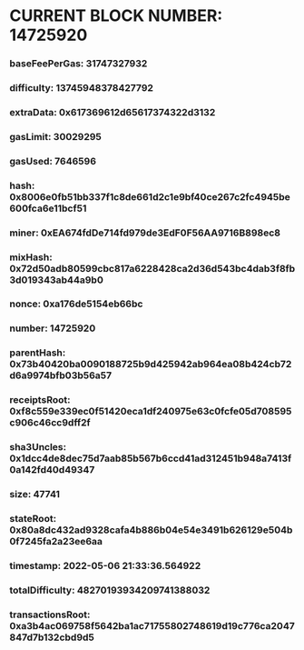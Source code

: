 # CURRENT BLOCK NUMBER: 14725920

### baseFeePerGas: 31747327932
### difficulty: 13745948378427792
### extraData: 0x617369612d65617374322d3132
### gasLimit: 30029295
### gasUsed: 7646596
### hash: 0x8006e0fb51bb337f1c8de661d2c1e9bf40ce267c2fc4945be600fca6e11bcf51
### miner: 0xEA674fdDe714fd979de3EdF0F56AA9716B898ec8
### mixHash: 0x72d50adb80599cbc817a6228428ca2d36d543bc4dab3f8fb3d019343ab44a9b0
### nonce: 0xa176de5154eb66bc
### number: 14725920
### parentHash: 0x73b40420ba0090188725b9d425942ab964ea08b424cb72d6a9974bfb03b56a57
### receiptsRoot: 0xf8c559e339ec0f51420eca1df240975e63c0fcfe05d708595c906c46cc9dff2f
### sha3Uncles: 0x1dcc4de8dec75d7aab85b567b6ccd41ad312451b948a7413f0a142fd40d49347
### size: 47741
### stateRoot: 0x80a8dc432ad9328cafa4b886b04e54e3491b626129e504b0f7245fa2a23ee6aa
### timestamp: 2022-05-06 21:33:36.564922
### totalDifficulty: 48270193934209741388032
### transactionsRoot: 0xa3b4ac069758f5642ba1ac71755802748619d19c776ca2047847d7b132cbd9d5
